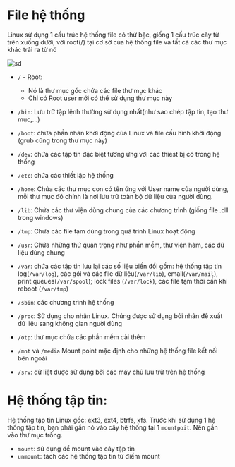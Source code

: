 # File hệ thống 
Linux sử dụng 1 cấu trúc hệ thống file có thứ bậc, giống 1 cấu trúc cây từ trên xuống dưới, với root(/) tại cơ sở của hệ thống file và tất cả các thư mục khác trải ra từ nó

![sd](https://f4-zpcloud.zdn.vn/4005227963907243828/cbc07442cbe400ba59f5.jpg)

- `/` - Root:
  - Nó là thư mục gốc chứa các file thư mục khác 
  - Chỉ có Root user mới có thể sử dụng thư mục này

- `/bin`: Lưu trữ tập lệnh thường sử dụng nhất(như sao chép tập tin, tạo thư mục,...)
- `/boot`: chứa phần nhân khởi động của Linux và file cấu hình khởi động (grub cũng trong thư mục này)
- `/dev`: chứa các tập tin đặc biệt tương ứng với các thiest bị có trong hệ thống
- `/etc`: chứa các thiết lập hệ thống
- `/home`: Chứa các thư mục con có tên ứng với User name của người dùng, mỗi thư mục đó chính là nơi lưu trữ toàn bộ dữ liệu của người dùng.
- `/lib`: Chứa các thư viện dùng chung của các chương trình (giống file .dll trong windows)
- `/tmp`: Chứa các file tạm dùng trong quá trình Linux hoạt động
- `/usr`: Chứa những thứ quan trọng như phần mềm, thư viện hàm, các dữ liệu dùng chung
- `/var`: chứa các tập tin lưu lại các số liệu biến đổi gồm: hệ thống tập tin log(`/var/log`), các gói và các file dữ liệu(`/var/lib`), email(`/var/mail`), print queues(`/var/spool`); lock files (`/var/lock`), các file tạm thời cần khi reboot (`/var/tmp`)
- `/sbin`: các chương trình hệ thống
- `/proc`: Sử dụng cho nhân Linux. Chúng được sử dụng bởi nhân để xuất dữ liệu sang không gian người dùng
- `/otp`: thư mục chứa các phần mềm cài thêm
- `/mnt` và `/media` Mount point mặc định cho những hệ thống file kết nối bên ngoài
- `/srv`: dữ liệt được sử dụng bởi các máy chủ lưu trữ trên hệ thống

# Hệ thống tập tin:

Hệ thống tập tin Linux gốc: ext3, ext4, btrfs, xfs. Trước khi sử dụng 1 hệ thống tập tin, bạn phải gắn nó vào cây hệ thống tại 1 `mountpoit`. Nên gắn vào thư mục trống.
- `mount`: sử dụng để mount vào cây tập tin
- `unmount`: tách các hệ thống tập tin từ điểm mount
